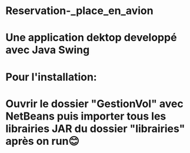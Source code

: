 # Reservation-_place_en_avion
# Une application dektop developpé avec Java Swing
# Pour l'installation:
# Ouvrir le dossier "GestionVol" avec NetBeans puis importer tous les librairies JAR du dossier "librairies" après on run😊
